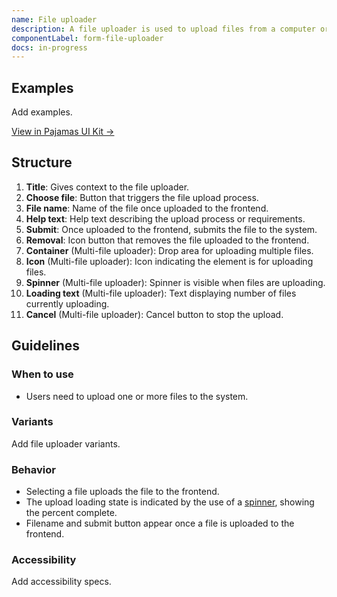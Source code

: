 ```yaml
---
name: File uploader
description: A file uploader is used to upload files from a computer or device to the application.
componentLabel: form-file-uploader
docs: in-progress
---
```


## Examples

<todo>Add examples.</todo>

[View in Pajamas UI Kit →](https://www.figma.com/file/qEddyqCrI7kPSBjGmwkZzQ/Component-library?node-id=8000%3A0)

## Structure

<figure-img alt="Numbered diagram of a file uploader structure" label="File uploader structure" src="/img/file-uploader-structure.svg"></figure-img>

1. **Title**: Gives context to the file uploader.
1. **Choose file**: Button that triggers the file upload process.
1. **File name**: Name of the file once uploaded to the frontend.
1. **Help text**: Help text describing the upload process or requirements.
1. **Submit**: Once uploaded to the frontend, submits the file to the system.
1. **Removal**: Icon button that removes the file uploaded to the frontend.
1. **Container** (Multi-file uploader): Drop area for uploading multiple files.
1. **Icon** (Multi-file uploader): Icon indicating the element is for uploading files.
1. **Spinner** (Multi-file uploader): Spinner is visible when files are uploading.
1. **Loading text** (Multi-file uploader): Text displaying number of files currently uploading.
1. **Cancel** (Multi-file uploader): Cancel button to stop the upload.

## Guidelines

### When to use

- Users need to upload one or more files to the system.

### Variants

<todo>Add file uploader variants.</todo>

### Behavior

- Selecting a file uploads the file to the frontend.
- The upload loading state is indicated by the use of a [spinner](/components/spinner), showing the percent complete.
- Filename and submit button appear once a file is uploaded to the frontend.

### Accessibility

<todo>Add accessibility specs.</todo>
